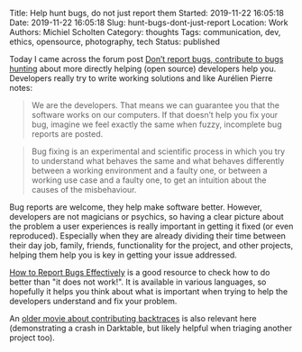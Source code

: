 Title: Help hunt bugs, do not just report them
Started: 2019-11-22 16:05:18
Date: 2019-11-22 16:05:18
Slug: hunt-bugs-dont-just-report
Location: Work
Authors: Michiel Scholten
Category: thoughts
Tags: communication, dev, ethics, opensource, photography, tech
Status: published

Today I came across the forum post [Don’t report bugs, contribute to bugs hunting](https://discuss.pixls.us/t/dont-report-bugs-contribute-to-bugs-hunting/14911) about more directly helping (open source) developers help you. Developers really try to write working solutions and like Aurélien Pierre notes:

> We are the developers. That means we can guarantee you that the software works on our computers. If that doesn’t help you fix your bug, imagine we feel exactly the same when fuzzy, incomplete bug reports are posted.

> Bug fixing is an experimental and scientific process in which you try to understand what behaves the same and what behaves differently between a working environment and a faulty one, or between a working use case and a faulty one, to get an intuition about the causes of the misbehaviour.

Bug reports are welcome, they help make software better. However, developers are not magicians or psychics, so having a clear picture about the problem a user experiences is really important in getting it fixed (or even reproduced). Especially when they are already dividing their time between their day job, family, friends, functionality for the project, and other projects, helping them help you is key in getting your issue addressed.

[How to Report Bugs Effectively](https://www.chiark.greenend.org.uk/~sgtatham/bugs.html) is a good resource to check how to do better than "it does not work!". It is available in various languages, so hopefully it helps you think about what is important when trying to help the developers understand and fix your problem.

An [older movie about contributing backtraces](https://encrypted.pcode.nl/blog/index.html%3Fp=649.html) is also relevant here (demonstrating a crash in Darktable, but likely helpful when triaging another project too).
